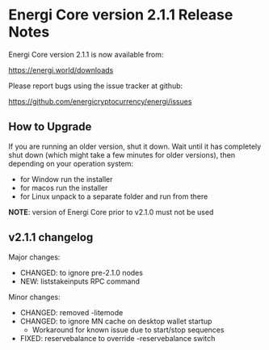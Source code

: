 Energi Core version 2.1.1 Release Notes
=======================================

Energi Core version 2.1.1 is now available from:

  https://energi.world/downloads

Please report bugs using the issue tracker at github:

  https://github.com/energicryptocurrency/energi/issues


How to Upgrade
--------------

If you are running an older version, shut it down. Wait until it has completely
shut down (which might take a few minutes for older versions), then depending on
your operation system:

* for Window run the installer
* for macos run the installer
* for Linux unpack to a separate folder and run from there

**NOTE**: version of Energi Core prior to v2.1.0 must not be used


v2.1.1 changelog
----------------

Major changes:

* CHANGED: to ignore pre-2.1.0 nodes
* NEW: liststakeinputs RPC command

Minor changes:

* CHANGED: removed -litemode
* CHANGED: to ignore MN cache on desktop wallet startup
    - Workaround for known issue due to start/stop sequences
* FIXED: reservebalance to override -reservebalance switch
